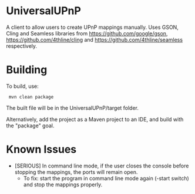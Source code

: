 # UniversalUPnP
 A client to allow users to create UPnP mappings manually.
 Uses GSON, Cling and Seamless libraries from https://github.com/google/gson, https://github.com/4thline/cling and
	https://github.com/4thline/seamless respectively.

# Building
 To build, use:
 ``` shell
  mvn clean package
 ```
 The built file will be in the UniversalUPnP/target folder.
 
 Alternatively, add the project as a Maven project to an IDE, and build with the "package" goal.

# Known Issues
* [SERIOUS] In command line mode, if the user closes the console before stopping the mappings, the ports will remain open.
	* To fix: start the program in command line mode again (-start switch) and stop the mappings properly.
